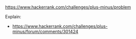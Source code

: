 https://www.hackerrank.com/challenges/plus-minus/problem

Explain:

- https://www.hackerrank.com/challenges/plus-minus/forum/comments/301424
